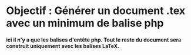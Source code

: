 # Objectif : Générer un document .tex avec un minimum de balise php

#### ici il n'y a que les balises d'entête php. Tout le reste du document sera construit uniquement avec les balises LaTeX.
